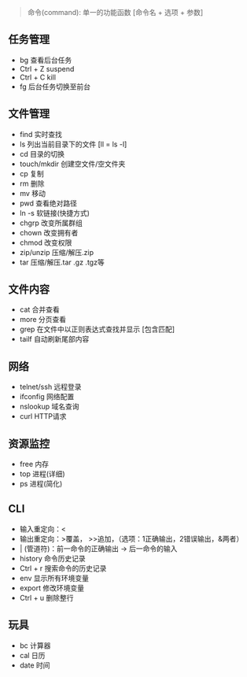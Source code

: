 > 命令(command): 单一的功能函数   [命令名 + 选项 + 参数]

## 任务管理
- bg 查看后台任务
- Ctrl + Z suspend
- Ctrl + C kill
- fg 后台任务切换至前台

## 文件管理
- find 实时查找
- ls 列出当前目录下的文件 [ll = ls -l]
- cd 目录的切换
- touch/mkdir 创建空文件/空文件夹
- cp 复制
- rm 删除
- mv 移动
- pwd 查看绝对路径
- ln -s 软链接(快捷方式)
- chgrp 改变所属群组
- chown 改变拥有者
- chmod 改变权限
- zip/unzip 压缩/解压.zip
- tar 压缩/解压.tar .gz .tgz等

## 文件内容
- cat 合并查看
- more 分页查看
- grep 在文件中以正则表达式查找并显示 [包含匹配]
- tailf 自动刷新尾部内容

## 网络
- telnet/ssh 远程登录
- ifconfig 网络配置
- nslookup 域名查询
- curl HTTP请求

## 资源监控
- free 内存
- top 进程(详细)
- ps 进程(简化)

## CLI
- 输入重定向：<
- 输出重定向：>覆盖， >>追加，（选项：1正确输出，2错误输出，&两者）
- | (管道符)：前一命令的正确输出 -> 后一命令的输入
- history 命令历史记录
- Ctrl + r 搜索命令的历史记录
- env 显示所有环境变量
- export 修改环境变量
- Ctrl + u 删除整行

## 玩具
- bc 计算器
- cal 日历
- date 时间

